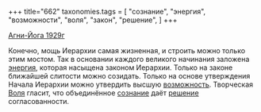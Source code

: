 +++
title="662"
taxonomies.tags = [
 "сознание",
 "энергия",
 "возможности",
 "воля",
 "закон",
 "решение",
]
+++

[Агни-Йога 1929г](/agni/1929)

Конечно, мощь Иерархии самая жизненная, и строить можно только этим мостом. Так в основании каждого великого начинания заложена [энергия](/tags/энергия), которая насыщена законом Иерархии. Только на законе ближайшей слитости можно созидать. Только на основе утверждения Начала Иерархии можно утвердить высшую [возможность](/tags/возможности). Творческая [Воля](/tags/воля) гласит, что объединённое [сознание](/tags/сознание) даёт [решение](/tags/решение) согласованности.